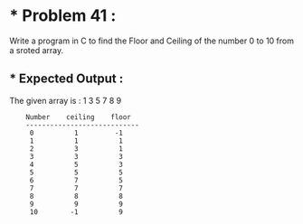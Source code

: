 # * Problem 41 :

Write a program in C to find the Floor and Ceiling of the number 0 to 10 from a sroted array.  

## * Expected Output :

The given array is : 1 3 5 7 8 9  

        Number    ceiling    floor 
        ----------------------------
         0          1         -1  
         1          1          1  
         2          3          1  
         3          3          3  
         4          5          3  
         5          5          5  
         6          7          5  
         7          7          7  
         8          8          8  
         9          9          9  
         10        -1          9  
